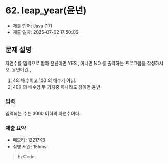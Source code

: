 # 62. leap_year(윤년)
- 제출 언어: Java (17)
- 제출 일자: 2025-07-02 17:50:06

## 문제 설명

자연수를 입력으로 받아 윤년이면 YES , 아니면 NO 를 출력하는 프로그램을 작성하시오.
윤년이란 ,

1. 4의 배수이고 100 의 배수가 아님.
2. 400 의 배수임
두 가지중 하나라도 참이면 윤년

### 입력

입력되는 수는 3000 이하의 자연수이다.


### 제출 요약
- 메모리: 12217KB
- 실행 시간: 155ms

> EzCode
